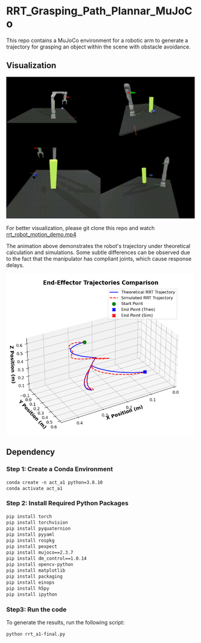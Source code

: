 # RRT_Grasping_Path_Plannar_MuJoCo

This repo contains a MuJoCo environment for a robotic arm to generate a trajectory for grasping an object within the scene with obstacle avoidance.

## Visualization

<img src="Img/rrt_robot_motion_with_transfer.gif" alt="RRT Robot Motion" width="600" />

For better visualization, please git clone this repo and watch [rrt_robot_motion_demo.mp4](./rrt_robot_motion_demo.mp4)


The animation above demonstrates the robot's trajectory under theoretical calculation and simulations. Some subtle differences can be observed due to the fact that the manipulator has compliant joints, which cause response delays.

<img src="Img/Trajectory.png" alt="Trajectory" width="600" />

## Dependency
### Step 1: Create a Conda Environment
```
conda create -n act_a1 python=3.8.10
conda activate act_a1
```
### Step 2: Install Required Python Packages
```
pip install torch
pip install torchvision
pip install pyquaternion
pip install pyyaml
pip install rospkg
pip install pexpect
pip install mujoco==2.3.7
pip install dm_control==1.0.14
pip install opencv-python
pip install matplotlib
pip install packaging
pip install einops
pip install h5py
pip install ipython
```
### Step3: Run the code
To generate the results, run the following script:
```
python rrt_a1-final.py
```
